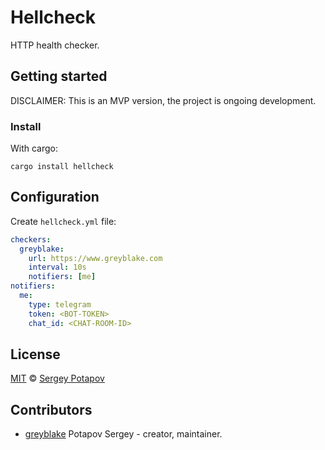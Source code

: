 # Hellcheck

HTTP health checker.


## Getting started

DISCLAIMER: This is an MVP version, the project is ongoing development.

### Install

With cargo:

```
cargo install hellcheck
```

## Configuration

Create `hellcheck.yml` file:

```yaml
checkers:
  greyblake:
    url: https://www.greyblake.com
    interval: 10s
    notifiers: [me]
notifiers:
  me:
    type: telegram
    token: <BOT-TOKEN>
    chat_id: <CHAT-ROOM-ID>
```

## License

[MIT](https://github.com/greyblake/whatlang-rs/blob/master/LICENSE) © [Sergey Potapov](http://greyblake.com/)

## Contributors

- [greyblake](https://github.com/greyblake) Potapov Sergey - creator, maintainer.
